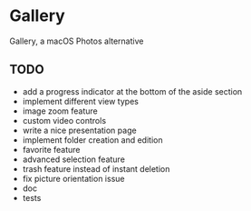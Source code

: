 # Gallery

Gallery, a macOS Photos alternative


## TODO

* add a progress indicator at the bottom of the aside section
* implement different view types
* image zoom feature
* custom video controls
* write a nice presentation page
* implement folder creation and edition
* favorite feature
* advanced selection feature
* trash feature instead of instant deletion
* fix picture orientation issue
* doc
* tests
